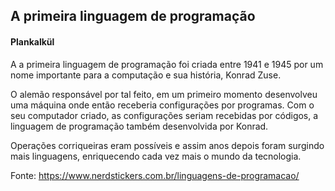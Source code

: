 ## A primeira linguagem de programação



#### Plankalkül



A a primeira linguagem de programação foi criada entre 1941 e 1945 por um nome importante para a computação e sua história, Konrad Zuse. 

O alemão responsável por tal feito, em um primeiro momento desenvolveu uma máquina onde então receberia configurações por programas. Com o seu computador criado, as configurações seriam recebidas por códigos, a linguagem de programação também desenvolvida por Konrad. 

Operações corriqueiras eram possíveis e assim anos depois foram surgindo mais linguagens, enriquecendo cada vez mais o mundo da tecnologia. 

Fonte: https://www.nerdstickers.com.br/linguagens-de-programacao/

